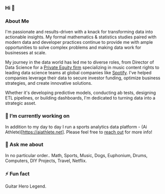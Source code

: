### Hi 👋


### About Me
I'm passionate and results-driven with a knack for transforming data into actionable insights. My formal mathematics & statistics studies paired with modern data and developer practices continue to provide me with ample opportunities to solve complex problems and making data work for businesses at scale.

My journey in the data world has led me to diverse roles, from Director of Data Science for a [Private Equity firm](https://www.musicapital.net) specializing in music content rights to leading data science teams at global companies like [Spotify](https://en.wikipedia.org/wiki/Spotify). I've helped companies leverage their data to secure investor funding, optimize business strategies, and create innovative solutions.

Whether it's developing predictive models, conducting ab tests, designing ETL pipelines, or building dashboards, I'm dedicated to turning data into a strategic asset.

### 🔭 I’m currently working on
In addition to my day to day I run a sports analytics data platform - (Ai Athlete)[https://aiathlete.net]. Please feel free to [reach out](mailto:aiathlete1989@gmail.com) for more info!

### 💬 Ask me about
In no particular order..
Math, Sports, Music, Dogs, Euphonium, Drums, Computers, DIY Projects, Travel, Netflix.

### ⚡ Fun fact
Guitar Hero Legend.
